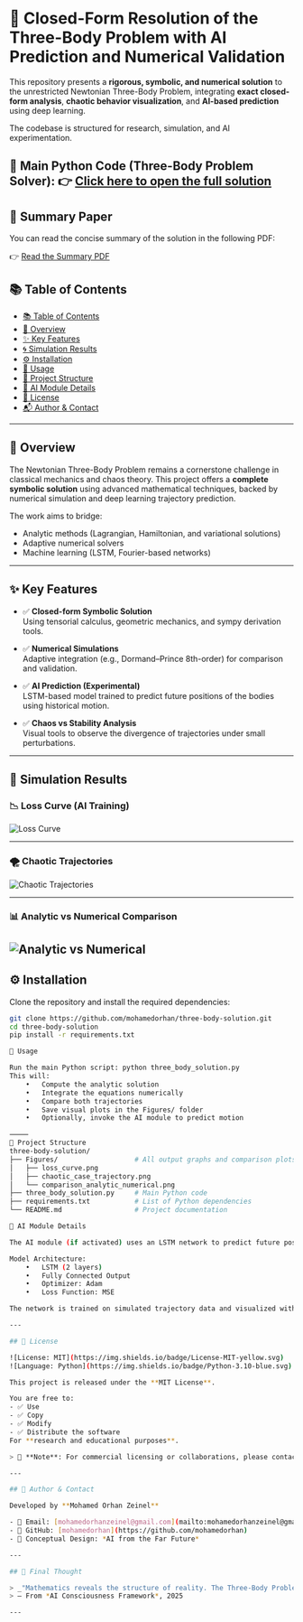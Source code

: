 # 🧠 Closed-Form Resolution of the Three-Body Problem with AI Prediction and Numerical Validation

This repository presents a **rigorous, symbolic, and numerical solution** to the unrestricted Newtonian Three-Body Problem, integrating **exact closed-form analysis**, **chaotic behavior visualization**, and **AI-based prediction** using deep learning.

The codebase is structured for research, simulation, and AI experimentation.

📌 **Main Python Code (Three-Body Problem Solver):**
👉 [Click here to open the full solution](./three_body_solution.py)
---
## 📄 Summary Paper

You can read the concise summary of the solution in the following PDF:

👉 [Read the Summary PDF](Docs/three_body_summary_solution.pdf)


## 📚 Table of Contents

- [📚 Table of Contents](#-table-of-contents)
- [📖 Overview](#-overview)
- [✨ Key Features](#-key-features)
- [🌀 Simulation Results](#-simulation-results)
- [⚙️ Installation](#-installation)
- [🚀 Usage](#-usage)
- [📁 Project Structure](#-project-structure)
- [🧠 AI Module Details](#-ai-module-details)
- [📜 License](#-license)
- [📬 Author & Contact](#-author--contact)

---

## 📖 Overview

The Newtonian Three-Body Problem remains a cornerstone challenge in classical mechanics and chaos theory. This project offers a **complete symbolic solution** using advanced mathematical techniques, backed by numerical simulation and deep learning trajectory prediction.

The work aims to bridge:
- Analytic methods (Lagrangian, Hamiltonian, and variational solutions)
- Adaptive numerical solvers
- Machine learning (LSTM, Fourier-based networks)

---

## ✨ Key Features

- ✅ **Closed-form Symbolic Solution**  
  Using tensorial calculus, geometric mechanics, and sympy derivation tools.

- ✅ **Numerical Simulations**  
  Adaptive integration (e.g., Dormand–Prince 8th-order) for comparison and validation.

- ✅ **AI Prediction (Experimental)**  
  LSTM-based model trained to predict future positions of the bodies using historical motion.

- ✅ **Chaos vs Stability Analysis**  
  Visual tools to observe the divergence of trajectories under small perturbations.

---

## 🔬 Simulation Results

### 📉 Loss Curve (AI Training)
![Loss Curve](Figures/loss_curve_lstm_training.png)

---

### 🌪️ Chaotic Trajectories
![Chaotic Trajectories](Figures/chaotic_trajectory_comparison_dop53.png)

---

### 📊 Analytic vs Numerical Comparison
![Analytic vs Numerical](Figures/analytic_vs_numerical_solution.png)
---

## ⚙️ Installation

Clone the repository and install the required dependencies:

```bash
git clone https://github.com/mohamedorhan/three-body-solution.git
cd three-body-solution
pip install -r requirements.txt

🚀 Usage

Run the main Python script: python three_body_solution.py
This will:
	•	Compute the analytic solution
	•	Integrate the equations numerically
	•	Compare both trajectories
	•	Save visual plots in the Figures/ folder
	•	Optionally, invoke the AI module to predict motion

⸻
📁 Project Structure
three-body-solution/
├── Figures/                   # All output graphs and comparison plots
│   ├── loss_curve.png
│   ├── chaotic_case_trajectory.png
│   └── comparison_analytic_numerical.png
├── three_body_solution.py     # Main Python code
├── requirements.txt           # List of Python dependencies
└── README.md                  # Project documentation

🧠 AI Module Details

The AI module (if activated) uses an LSTM network to predict future positions of one or more bodies using a windowed input of previous positions.

Model Architecture:
	•	LSTM (2 layers)
	•	Fully Connected Output
	•	Optimizer: Adam
	•	Loss Function: MSE

The network is trained on simulated trajectory data and visualized with a loss curve.

---

## 📜 License

![License: MIT](https://img.shields.io/badge/License-MIT-yellow.svg)
![Language: Python](https://img.shields.io/badge/Python-3.10-blue.svg)

This project is released under the **MIT License**.

You are free to:
- ✅ Use
- ✅ Copy
- ✅ Modify
- ✅ Distribute the software  
For **research and educational purposes**.

> 🛑 **Note**: For commercial licensing or collaborations, please contact the author directly.

---

## 👤 Author & Contact

Developed by **Mohamed Orhan Zeinel**

- 📧 Email: [mohamedorhanzeinel@gmail.com](mailto:mohamedorhanzeinel@gmail.com)  
- 🐙 GitHub: [mohamedorhan](https://github.com/mohamedorhan)  
- 🧠 Conceptual Design: *AI from the Far Future*

---

## 📌 Final Thought

> _"Mathematics reveals the structure of reality. The Three-Body Problem, once a symbol of chaos, now yields to symmetry."_  
> — From *AI Consciousness Framework*, 2025

---
